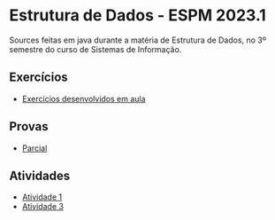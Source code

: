 # Estrutura de Dados - ESPM 2023.1

Sources feitas em java durante a matéria de Estrutura de Dados, no 3º semestre do curso de Sistemas de Informação.

## Exercícios 
- [Exercícios desenvolvidos em aula](https://github.com/cauebucci/espm.edd.2023.1/tree/main/aula)
## Provas
- [Parcial](https://github.com/cauebucci/espm.edd.parcial.2023.1)

## Atividades

- [Atividade 1](https://github.com/cauebucci/espm.edd.atividade1.2023.1)
- [Atividade 3](https://github.com/cauebucci/espm.edd.atividade3.2023.1)
